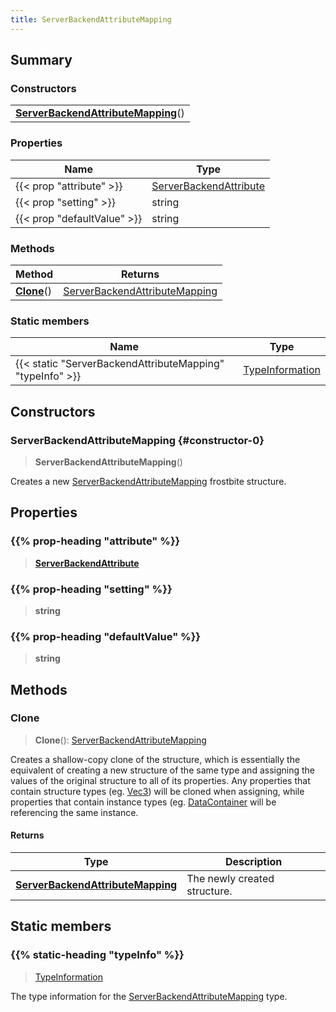 ```yaml
---
title: ServerBackendAttributeMapping
---
```



## Summary
### Constructors
| |
| ----------- |
| **[ServerBackendAttributeMapping](#constructor-0)**() |

### Properties
| Name | Type |
| ---- | ---- |
| {{< prop "attribute" >}} | [ServerBackendAttribute](/vext/ref/fb/serverbackendattribute) |
| {{< prop "setting" >}} | string |
| {{< prop "defaultValue" >}} | string |

### Methods
| Method | Returns |
| ------ | ---- |
| **[Clone](#clone)**() | [ServerBackendAttributeMapping](/vext/ref/fb/serverbackendattributemapping) |

### Static members
| Name | Type |
| ---- | ---- |
| {{< static "ServerBackendAttributeMapping" "typeInfo" >}} | [TypeInformation](/vext/ref/shared/class/typeinformation) |

## Constructors
### ServerBackendAttributeMapping {#constructor-0}
> **ServerBackendAttributeMapping**()

Creates a new [ServerBackendAttributeMapping](/vext/ref/fb/serverbackendattributemapping) frostbite structure.

## Properties
### {{% prop-heading "attribute" %}}
> **[ServerBackendAttribute](/vext/ref/fb/serverbackendattribute)**

### {{% prop-heading "setting" %}}
> **string**

### {{% prop-heading "defaultValue" %}}
> **string**

## Methods
### Clone
> **Clone**(): [ServerBackendAttributeMapping](/vext/ref/fb/serverbackendattributemapping)

Creates a shallow-copy clone of the structure, which is essentially the equivalent of creating a new structure of the same type and assigning the values of the original structure to all of its properties. Any properties that contain structure types (eg. [Vec3](/vext/ref/shared/class/vec3)) will be cloned when assigning, while properties that contain instance types (eg. [DataContainer](/vext/ref/shared/class/datacontainer) will be referencing the same instance.

#### Returns
| Type | Description |
| ---- | ----------- |
| **[ServerBackendAttributeMapping](/vext/ref/fb/serverbackendattributemapping)** | The newly created structure. |

## Static members
### {{% static-heading "typeInfo" %}}
> [TypeInformation](/vext/ref/shared/class/typeinformation)

The type information for the [ServerBackendAttributeMapping](/vext/ref/fb/serverbackendattributemapping) type.

